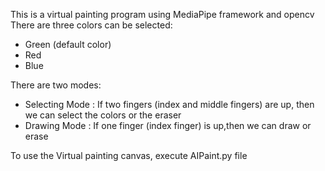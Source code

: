 
This is a virtual painting program using MediaPipe framework and opencv</br>
There are three colors can be selected:</br>
* Green (default color)</br>
* Red </br>
* Blue </br>

There are two modes:</br>
* Selecting Mode : If two fingers (index and middle fingers) are up, then we can select the colors or the eraser</br>
* Drawing Mode : If one finger (index finger) is up,then we can draw or erase</br>

To use the Virtual painting canvas, execute AIPaint.py file



